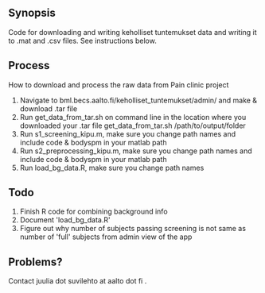 ## Synopsis

Code for downloading and writing keholliset tuntemukset data and writing it to .mat and .csv files. See instructions below.

## Process

How to download and process the raw data from Pain clinic project
1. Navigate to bml.becs.aalto.fi/keholliset_tuntemukset/admin/ and make & download .tar file
2. Run get_data_from_tar.sh on command line in the location where you downloaded your .tar file
get_data_from_tar.sh /path/to/output/folder
3. Run s1_screening_kipu.m, make sure you change path names and include code & bodyspm in your matlab path
4. Run s2_preprocessing_kipu.m, make sure you change path names and include code & bodyspm in your matlab path
5. Run load_bg_data.R, make sure you change path names

## Todo

1. Finish R code for combining background info
2. Document 'load_bg_data.R' 
3. Figure out why number of subjects passing screening is not same as number of 'full' subjects from admin view of the app

## Problems?
Contact juulia dot suvilehto at aalto dot fi . 
